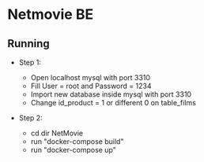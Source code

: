 # Netmovie BE

## Running

-   Step 1:
    -   Open localhost mysql with port 3310
    -   Fill User = root and Password = 1234
    -   Import new database inside mysql with port 3310
    -   Change id_product = 1 or different 0 on table_films

-   Step 2:
    -   cd dir NetMovie
    -   run "docker-compose build"
    -   run "docker-compose up"
